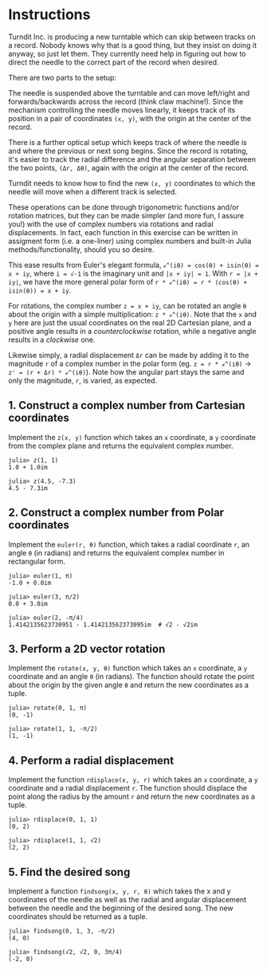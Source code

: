 # Instructions

Turndit Inc. is producing a new turntable which can skip between tracks on a record. Nobody knows why that is a good thing, but they insist on doing it anyway, so just let them. They currently need help in figuring out how to direct the needle to the correct part of the record when desired.

There are two parts to the setup:

The needle is suspended above the turntable and can move left/right and forwards/backwards across the record (think claw machine!).
Since the mechanism controlling the needle moves linearly, it keeps track of its position in a pair of coordinates `(x, y)`, with the origin at the center of the record.

There is a further optical setup which keeps track of where the needle is and where the previous or next song begins.
Since the record is rotating, it's easier to track the radial difference and the angular separation between the two points, `(Δr, Δθ)`, again with the origin at the center of the record.

Turndit needs to know how to find the new `(x, y)` coordinates to which the needle will move when a different track is selected.

These operations can be done through trigonometric functions and/or rotation matrices, but they can be made simpler (and more fun, I assure you!) with the use of complex numbers via rotations and radial displacements. In fact, each function in this exercise can be written in assigment form (i.e. a one-liner) using complex numbers and built-in Julia methods/functionality, should you so desire.

This ease results from Euler's elegant formula, `ℯ^(iθ) = cos(θ) + isin(θ) = x + iy`, where `i = √-1` is the imaginary unit and `|x + iy| = 1`.
With `r = |x + iy|`, we have the more general polar form of `r * ℯ^(iθ) = r * (cos(θ) + isin(θ)) = x + iy`.


For rotations, the complex number `z = x + iy`, can be rotated an angle `θ` about the origin with a simple multiplication: `z * ℯ^(iθ)`.
Note that the `x` and `y` here are just the usual coordinates on the real 2D Cartesian plane, and a positive angle results in a *counterclockwise* rotation, while a negative angle results in a *clockwise* one.

Likewise simply, a radial displacement `Δr` can be made by adding it to the magnitude `r` of a complex number in the polar form (eg. `z = r * ℯ^(iθ)` -> `z' = (r + Δr) * ℯ^(iθ)`).
Note how the angular part stays the same and only the magnitude, `r`, is varied, as expected.

## 1. Construct a complex number from Cartesian coordinates

Implement the `z(x, y)` function which takes an `x` coordinate, a `y` coordinate from the complex plane and returns the equivalent complex number.

```julia-repl
julia> z(1, 1)
1.0 + 1.0im

julia> z(4.5, -7.3)
4.5 - 7.3im
```

## 2. Construct a complex number from Polar coordinates

Implement the `euler(r, θ)` function, which takes a radial coordinate `r`, an angle `θ` (in radians) and returns the equivalent complex number in rectangular form.

```julia-repl
julia> euler(1, π)
-1.0 + 0.0im

julia> euler(3, π/2)
0.0 + 3.0im

julia> euler(2, -π/4)
1.4142135623730951 - 1.414213562373095im  # √2 - √2im
```

## 3. Perform a 2D vector rotation

Implement the `rotate(x, y, θ)` function which takes an `x` coordinate, a `y` coordinate and an angle `θ` (in radians).
The function should rotate the point about the origin by the given angle `θ` and return the new coordinates as a tuple.

```julia-repl
julia> rotate(0, 1, π)
(0, -1)

julia> rotate(1, 1, -π/2)
(1, -1)
```
## 4. Perform a radial displacement

Implement the function `rdisplace(x, y, r)` which takes an `x` coordinate, a `y` coordinate and a radial displacement `r`.
The function should displace the point along the radius by the amount `r` and return the new coordinates as a tuple.

```julia-repl
julia> rdisplace(0, 1, 1)
(0, 2)

julia> rdisplace(1, 1, √2)
(2, 2)
```
## 5. Find the desired song

Implement a function `findsong(x, y, r, θ)` which takes the x and y coordinates of the needle as well as the radial and angular displacement between the needle and the beginning of the desired song. The new coordinates should be returned as a tuple.

```julia-repl
julia> findsong(0, 1, 3, -π/2)
(4, 0)

julia> findsong(√2, √2, 0, 3π/4)
(-2, 0)
```
